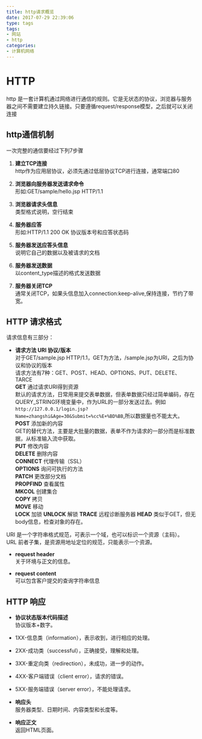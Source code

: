 ```yaml
---
title: http请求概览
date: 2017-07-29 22:39:06
type: tags
tags: 
- 网站
- http
categories: 
- 计算机网络
---
```

# HTTP

http 是一套计算机通过网络进行通信的规则。它是无状态的协议，浏览器与服务器之间不需要建立持久链接。只要遵循request/response模型，之后就可以关闭连接
<!--more-->

## http通信机制

一次完整的通信要经过下列7步骤

1. **建立TCP连接**  
http作为应用层协议，必须先通过低层协议TCP进行连接，通常端口80

2. **浏览器向服务器发送请求命令**  
形如:GET/sample/hello.jsp HTTP/1.1

3. **浏览器请求头信息**  
类型格式说明，空行结束

4. **服务器应答**  
形如:HTTP/1.1 200 OK
协议版本号和应答状态码

5. **服务器发送应答头信息**  
说明它自己的数据以及被请求的文档

6. **服务器发送数据**  
以content_type描述的格式发送数据

7. **服务器关闭TCP**  
通常关闭TCP，如果头信息加入connection:keep-alive,保持连接，节约了带宽。

## HTTP 请求格式

请求信息有三部分：

- **请求方法 URI 协议/版本**  
对于GET/sample.jsp HTTP/1.1，GET为方法，/sample.jsp为URI，之后为协议和协议的版本  
请求方法有7种：GET、POST、HEAD、OPTIONS、PUT、DELETE、TARCE  
**GET** 通过请求URI得到资源  
默认的请求方法，日常用来提交表单数据，但表单数据只经过简单编码，存在QUERY_STRING环境变量中，作为URL的一部分发送过去。例如`http://127.0.0.1/login.jsp?Name=zhangshi&Age=30&Submit=%cc%E+%BD%BB`,所以数据量也不能太大。  
**POST** 添加新的内容  
GET的替代方法，主要是大批量的数据，表单不作为请求的一部分而是标准数据，从标准输入流中获取。  
**PUT** 修改内容  
**DELETE** 删除内容  
**CONNECT** 代理传输（SSL）  
**OPTIONS** 询问可执行的方法  
**PATCH** 更改部分文档  
**PROPFIND** 查看属性  
**MKCOL** 创建集合  
**COPY** 拷贝  
**MOVE** 移动  
**LOCK**  加锁
**UNLOCK**  解锁
**TRACE**  远程诊断服务器
**HEAD** 类似于GET，但无body信息，检查对象的存在。  

URI 是一个字符串格式规范，可表示一个域，也可以标识一个资源（主码）。  
URL 前者子集，是资源用地址定位的规范，只能表示一个资源。  

- **request header**  
关于环境与正文的信息。

- **request content**  
可以包含客户提交的查询字符串信息

## HTTP 响应

- **协议状态版本代码描述**  
协议版本+数字。
- 1XX-信息类（information），表示收到，进行相应的处理。  
- 2XX-成功类（successful），正确接受，理解和处理。  
- 3XX-重定向类（redirection），未成功，进一步的动作。
- 4XX-客户端错误（client error），请求的错误。
- 5XX-服务端错误（server error），不能处理请求。

- **响应头**  
服务器类型、日期时间、内容类型和长度等。

- **响应正文**  
返回HTML页面。